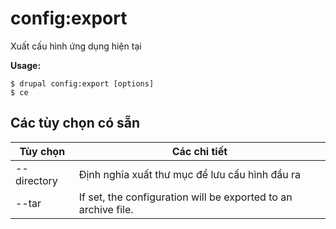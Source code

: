 # config:export
Xuất cấu hình ứng dụng hiện tại

**Usage:**
```
$ drupal config:export [options]
$ ce  
```

## Các tùy chọn có sẵn
Tùy chọn | Các chi tiết
-------|-------------
--directory | Định nghĩa xuất thư mục để lưu cấu hình đầu ra
--tar | If set, the configuration will be exported to an archive file.

